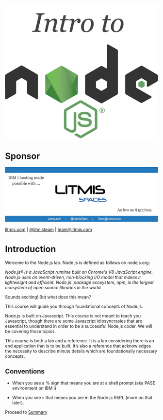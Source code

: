 
![](/assets/nodejs-intro-to.png)

# Sponsor
![](/assets/LS-possible-prices.png)

[litmis.com](http://litmis.com/) | [@litmisteam](https://twitter.com/litmisteam) | [team@litmis.com](mailto:team@litmis.com)


# Introduction

Welcome to the Node.js lab.  Node.js is defined as follows on nodejs.org:

_Node.js® is a JavaScript runtime built on Chrome's V8 JavaScript engine. Node.js uses an event-driven, non-blocking I/O model that makes it lightweight and efficient. Node.js' package ecosystem, npm, is the largest ecosystem of open source libraries in the world._

Sounds exciting! But what does this mean?

This course will guide you through foundational concepts of Node.js.

Node.js is built on Javascript.  This course is not meant to teach you Javascript, though there are some Javascript idiosyncrasies that are essential to understand in order to be a successful Node.js coder.  We will be covering those topics.

This course is both a lab and a reference.  It is a lab considering there is an end application that is to be built.  It’s also a reference that acknowledges the necessity to describe minute details which are foundationally necessary concepts.

## Conventions

* When you see a % sign that means you are at a shell prompt \(aka PASE environment on IBM i\)

* When you see `>` that means you are in the Node.js REPL \(more on that later\).



Proceed to [Summary](/SUMMARY.md "Summary")




